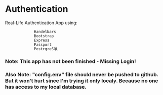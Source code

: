 # Authentication

Real-Life Authentication App using:

                 Handelbars 
                 Bootstrap
                 Express
                 Passport
                 PostrgreSQL 
                 
### Note: This app has not been finished - Missing Login! 
### Also Note: "config.env" file should never be pushed to github. But it won't hurt since I'm trying it only localy. Because no one has access to my local database. 
